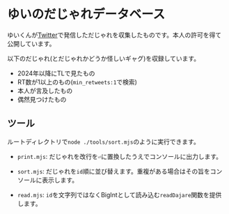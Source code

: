 # ゆいのだじゃれデータベース

ゆいくんが[Twitter](https://twitter.com/yui__yuuki)で発信しただじゃれを収集したものです。本人の許可を得て公開しています。

以下のだじゃれ(とだじゃれかどうか怪しいギャグ)を収録しています。

- 2024年以降にTLで見たもの
- RT数が1以上のもの(`min_retweets:1`で検索)
- 本人が言及したもの
- 偶然見つけたもの

## ツール

ルートディレクトリで`node ./tools/sort.mjs`のように実行できます。

- `print.mjs`: だじゃれを改行を`⏎`に置換したうえでコンソールに出力します。
- `sort.mjs`: だじゃれを`id`順に並び替えます。重複がある場合はその旨をコンソールに表示します。

- `read.mjs`: `id`を文字列ではなくBigIntとして読み込む`readDajare`関数を提供します。